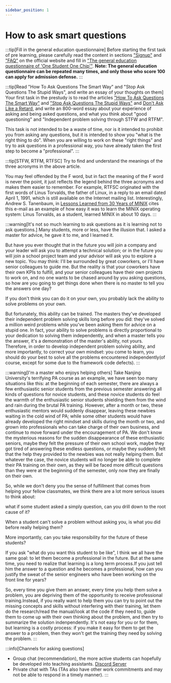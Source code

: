 ```yaml
---
sidebar_position: 1
---
```

# How to ask smart questions

:::tip[Fill in the general education questionnaire]
Before starting the first task of pre learning, please carefully read the content in sections ["Signup"](https://ysyx.oscc.cc/signup/) and ["FAQ"](https://ysyx.oscc.cc/project/faq.html) on the official website and fill in ["The general education questionnaire of 'One Student One Chip'"](https://www.wenjuan.pub/s/UZBZJv6ci37/#). **Note: The general education questionnaire can be repeated many times, and only those who score 100 can apply for admission defense.**
:::

:::tip[Read "How To Ask Questions The Smart Way" and "Stop Ask Questions The Stupid Ways", and write an essay of your thoughts on them]
Your first task in the prestudy is to read the articles ["How To Ask Questions The Smart Way"](https://github.com/ryanhanwu/How-To-Ask-Questions-The-Smart-Way/blob/master/README-zh_CN.md) and ["Stop Ask Questions The Stupid Ways"](https://github.com/tangx/Stop-Ask-Questions-The-Stupid-Ways/blob/master/README.md) and [Don't Ask Like a Retard](https://github.com/tangx/Stop-Ask-Questions-The-Stupid-Ways/blob/master/README.md), and write an 800-word essay about your experience of asking and being asked questions, and what you think about "good questioning" and "Independent problem solving through STFW and RTFM".
>
This task is not intended to be a waste of time, nor is it intended to prohibit you from asking any questions, but it is intended to show you "what is the right thing to do". When you are willing to work on these "right things" and try to ask questions in a professional way, you have already taken the first step to become a "professional".
:::

:::tip[STFW, RTFM, RTFSC]
Try to find and understand the meanings of the three acronyms in the above article.
>
You may feel offended by the F word, but in fact the meaning of the F word is never the point, it just reflects the legend behind the three acronyms and makes them easier to remember. For example, RTFSC originated with the first words of Linus Torvalds, the father of Linux, in a reply to an email dated April 1, 1991, which is still available on the Internet mailing list. Interestingly, Andrew S. Tanenbaum, in [Lessons Learned from 30 Years of MINIX](https://cacm.acm.org/magazines/2016/3/198874-lessons-learned-from-30-years-of-minix/fulltext) cites this e-mail as an example of how easy it was to learn the MINIX operating system: Linus Torvalds, as a student, learned MINIX in about 10 days.
:::

:::warning[It's not so much learning to ask questions as it is learning not to ask questions.]
Many students, more or less, have the illusion that.
I asked a master for advice, he gave it to me, and I learned it.
>
But have you ever thought that in the future you will join a company and your leader will ask you to attempt a technical solution; or in the future you will join a school project team and your advisor will ask you to explore a new topic. You may think: I'll be surrounded by great coworkers, or I'll have senior colleagues to guide me. But the reality is that your coworkers have their own KPIs to fulfill, and your senior colleagues have their own projects to work on, and no one wants to be chased around by you asking questions, so how are you going to get things done when there is no master to tell you the answers one day?
>
If you don't think you can do it on your own, you probably lack <Highlight color="#c40e0e">the ability to solve problems on your own.</Highlight>
>
But fortunately, this ability can be trained. The masters they've developed their independent problem solving skills long before you did: they've solved a million weird problems while you've been asking them for advice on a stupid one. In fact, your ability to solve problems is directly proportional to your dedication to solving them independently, and when a master tells you the answer, it's a demonstration of the master's ability, not yours. Therefore, in order to develop independent problem solving ability, and more importantly, to correct your own mindset: <Highlight color="#c40e0e">you come to learn, you should do your best to solve all the problems encountered independently</Highlight>(of course, except for some due to the framework code defects).
:::

:::warning[I'm a master who enjoys helping others]
Take Nanjing University's terrifying PA course as an example, we have seen too many situations like this: at the beginning of each semester, there are always a few enthusiastic senior students from the previous semester answering all kinds of questions for novice students, and these novice students do feel the warmth of the enthusiastic senior students shielding them from the wind and rain during the brutal PA training. However, after a month or two, these enthusiastic mentors would suddenly disappear, leaving these newbies waiting in the cold wind of PA; while some other students would have already developed the right mindset and skills during the month or two, and grown into professionals who can take charge of their own business, and continue to move forward under the encouragement of PA. We don't know the mysterious reasons for the sudden disappearance of these enthusiastic seniors, maybe they felt the pressure of their own school work, maybe they got tired of answering these endless questions, or maybe they suddenly felt that the help they provided to the newbies was not really helping them. But whatever the case, the novice students will no longer be able to complete their PA training on their own, as they will be faced more difficult questions than they were at the beginning of the semester, only now they are finally on their own.
>
So, while we don't deny you the sense of fulfillment that comes from helping your fellow classmates, we think there are a lot more serious issues to think about:
>
what if some student asked a simply question, can you drill down to the root cause of it?
>
When a student can't solve a problem without asking you, is what you did before really helping them?
>
More importantly, can you take responsibility for the future of these students?
>
If you ask "what do you want this student to be like", I think we all have the same goal: to let them become a professional in the future. But at the same time, you need to realize that <Highlight color="#c40e0e">learning is a long term process.</Highlight>If you just tell him the answer to a question and he becomes a professional, how can you justify the sweat of the senior engineers who have been working on the front line for years?
>
So, <Highlight color="#c40e0e">every time you give them an answer, every time you help them solve a problem, you are depriving them of the opportunity to receive professional training.</Highlight>Instead, if you really want to help them you can try to point out the missing concepts and skills without interfering with their training, let them do the research/read the manual/look at the code if they need to, guide them to come up with their own thinking about the problem, and then try to summarize the solution indenpendently. It's not easy for you or for them, but learning is a costly process: if you make it easy for them to get the answer to a problem, then they won't get the training they need by solving the problem.
:::

:::info[Channels for asking questions]
* Group chat (recommendation), the more active students can hopefully be developed into teaching assistants. [Discord Server](https://discord.gg/dKyq46VeSQ)
* Private chat with TAs (TAs also have other work commitments and may not be able to respond in a timely manner).
:::
